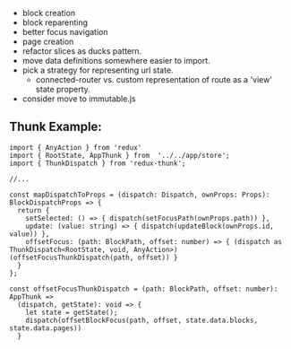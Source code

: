 * block creation
* block reparenting
* better focus navigation
* page creation
* refactor slices as ducks pattern.
* move data definitions somewhere easier to import.
* pick a strategy for representing url state.
  * connected-router vs. custom representation of route as a 'view' state property.
* consider move to immutable.js

## Thunk Example:

```
import { AnyAction } from 'redux'
import { RootState, AppThunk } from  '../../app/store';
import { ThunkDispatch } from 'redux-thunk';

//...

const mapDispatchToProps = (dispatch: Dispatch, ownProps: Props): BlockDispatchProps => {
  return {
    setSelected: () => { dispatch(setFocusPath(ownProps.path)) },
    update: (value: string) => { dispatch(updateBlock(ownProps.id, value)) },
    offsetFocus: (path: BlockPath, offset: number) => { (dispatch as ThunkDispatch<RootState, void, AnyAction>)(offsetFocusThunkDispatch(path, offset)) }
  }
};

const offsetFocusThunkDispatch = (path: BlockPath, offset: number): AppThunk =>
  (dispatch, getState): void => {
    let state = getState();
    dispatch(offsetBlockFocus(path, offset, state.data.blocks, state.data.pages))
  }

```
